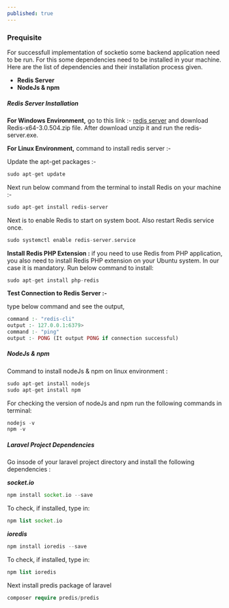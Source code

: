 ```yaml
---
published: true
---
```

### Prequisite

For successfull implementation of socketio some backend application need to be run. For this some dependencies need to be installed in your machine. Here are the list of dependencies and their installation process given.

- **Redis Server**
- **NodeJs & npm**

##### Redis Server Installation

**For Windows Environment,** go to this link :- [redis server](https://github.com/microsoftarchive/redis/releases) and download Redis-x64-3.0.504.zip file. After download unzip it and run the redis-server.exe.

**For Linux Environment,** command to install redis server :-

Update the apt-get packages :-
```php
sudo apt-get update
```

Next run below command from the terminal to install Redis on your machine :-
```php
sudo apt-get install redis-server
```

Next is to enable Redis to start on system boot. Also restart Redis service once.
```php
sudo systemctl enable redis-server.service
```

**Install Redis PHP Extension :**  if you need to use Redis from PHP application, you also need to install Redis PHP extension on your Ubuntu system. In our case it is mandatory. Run below command to install:
```php
sudo apt-get install php-redis
```

**Test Connection to Redis Server :-**

type below command and see the output,
```php
command :- "redis-cli"
output :- 127.0.0.1:6379>
command :- "ping"
output :- PONG (It output PONG if connection successful)
```

##### NodeJs & npm

Command to install nodeJs & npm on linux environment :
```php
sudo apt-get install nodejs
sudo apt-get install npm
```

For checking the version of nodeJs and npm run the following commands in terminal:
```php
nodejs -v
npm -v
```

##### Laravel Project Dependencies

Go insode of your laravel project directory and install the following dependencies :

_**socket.io**_
```php
npm install socket.io --save
```

To check, if installed, type in:
```php
npm list socket.io
```

_**ioredis**_
```php
npm install ioredis --save
```

To check, if installed, type in:
```php
npm list ioredis
```

Next install predis package of laravel
```php
composer require predis/predis
```